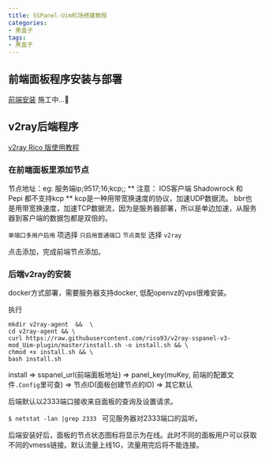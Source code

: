 ```yaml
---
title: SSPanel-Uim机场搭建教程
categories:
- 黑盒子
tags:
- 黑盒子
---
```


## 前端面板程序安装与部署
[前端安装](https://github.com/Anankke/SSPanel-Uim/wiki/%E5%89%8D%E7%AB%AF%E5%AE%89%E8%A3%85)
施工中...🚧

## v2ray后端程序

[v2ray Rico 版使用教程](https://github.com/Anankke/SSPanel-Uim/wiki/v2ray---Rico-%E7%89%88%E4%BD%BF%E7%94%A8%E6%95%99%E7%A8%8B)

### 在前端面板里添加节点
节点地址：eg: 服务端ip;9517;16;kcp;;
** 注意： IOS客户端 Shadowrock 和 Pepi 都不支持kcp **
kcp是一种用带宽换速度的协议，加速UDP数据流。
bbr也是用带宽换速度，加速TCP数据流，因为是服务器部署，所以是单边加速，从服务器到客户端的数据包都是双倍的。

`单端口多用户启用` 项选择 `只启用普通端口`
`节点类型` 选择 `v2ray`

点击添加，完成前端节点添加。

### 后端v2ray的安装
docker方式部署，需要服务器支持docker, 低配openvz的vps很难安装。

执行
```
mkdir v2ray-agent  &&  \
cd v2ray-agent && \
curl https://raw.githubusercontent.com/rico93/v2ray-sspanel-v3-mod_Uim-plugin/master/install.sh -o install.sh && \
chmod +x install.sh && \
bash install.sh
```
install => sspanel_url(前端面板地址) => panel_key(muKey, 前端的配置文件`.Config`里可查) => 节点ID(面板创建节点的ID) => 其它默认

后端默认以2333端口接收来自面板的查询及设置请求。

`$ netstat -lan |grep 2333 ` 可见服务器对2333端口的监听。

后端安装好后，面板的节点状态图标将显示为在线。此时不同的面板用户可以获取不同的vmess链接。默认流量上线1G，流量用完后将不能连接。




